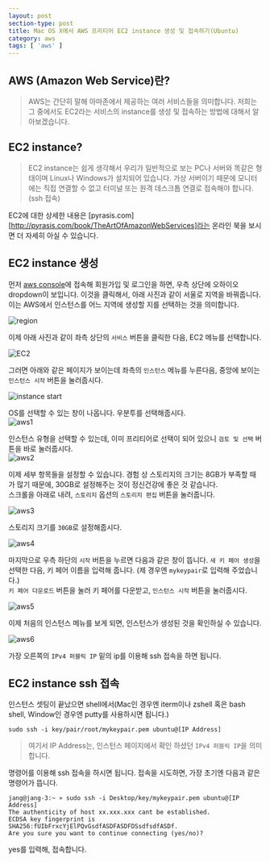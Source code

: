 ```yaml
---
layout: post
section-type: post
title: Mac OS X에서 AWS 프리티어 EC2 instance 생성 및 접속하기(Ubuntu)
category: aws
tags: [ 'aws' ]
---
```


## AWS (Amazon Web Service)란?

> AWS는 간단히 말해 아마존에서 제공하는 여러 서비스들을 의미합니다. 저희는 그 중에서도 EC2라는 서비스의 instance를 생성 및 접속하는 방법에 대해서 알아보겠습니다.

## EC2 instance?

> EC2 instance는 쉽게 생각해서 우리가 일반적으로 보는 PC나 서버와 똑같은 형태이며 Linux나 Windows가 설치되어 있습니다. 가상 서버이기 때문에 모니터에는 직접 연결할 수 없고 터미널 또는 원격 데스크톱 연결로 접속해야 합니다.(ssh 접속)

EC2에 대한 상세한 내용은 [pyrasis.com][http://pyrasis.com/book/TheArtOfAmazonWebServices]라는 온라인 북을 보시면 더 자세히 아실 수 있습니다.

## EC2 instance 생성

먼저 [aws console](https://console.aws.amazon.com/console/home)에 접속해 회원가입 및 로그인을 하면, 우측 상단에 오하이오 dropdown이 보입니다. 이것을 클릭해서, 아래 사진과 같이 서울로 지역을 바꿔줍니다. 이는 AWS에서 인스턴스를 어느 지역에 생성할 지를 선택하는 것을 의미합니다.  

![region](/images/posts/region.png)

이제 아래 사진과 같이 좌측 상단의 `서비스` 버튼을 클릭한 다음, EC2 메뉴를 선택합니다.  

![EC2](/images/posts/ec2.png)

그러면 아래와 같은 페이지가 보이는데 좌측의 `인스턴스` 메뉴를 누른다음, 중앙에 보이는 `인스턴스 시작` 버튼을 눌러줍시다.  

![instance start](/images/posts/instance_start.png)

OS를 선택할 수 있는 창이 나옵니다. 우분투를 선택해줍시다.  
![aws1](/images/posts/aws_1.png)

인스턴스 유형을 선택할 수 있는데, 이미 프리티어로 선택이 되어 있으니 `검토 및 선택` 버튼을 바로 눌러줍시다.  
![aws2](/images/posts/aws_2.png)

이제 세부 항목들을 설정할 수 있습니다. 경험 상 스토리지의 크기는 8GB가 부족할 때가 많기 때문에, 30GB로 설정해주는 것이 정신건강에 좋은 것 같습니다.  
스크롤을 아래로 내려, `스토리지` 옵션의 `스토리지 편집` 버튼을 눌러줍니다.  

![aws3](/images/posts/aws_3.png)

스토리지 크기를 `30GB`로 설정해줍시다.  

![aws4](/images/posts/aws_4.png)

마지막으로 우측 하단의 `시작` 버튼을 누르면 다음과 같은 창이 뜹니다. `새 키 페어 생성`을 선택한 다음, 키 페어 이름을 입력해 줍니다. (제 경우엔 `mykeypair`로 입력해 주었습니다.)  
`키 페어 다운로드` 버튼을 눌러 키 페어를 다운받고, `인스턴스 시작` 버튼을 눌러줍시다.  

![aws5](/images/posts/aws_5.png)

이제 처음의 인스턴스 메뉴를 보게 되면, 인스턴스가 생성된 것을 확인하실 수 있습니다.  

![aws6](/images/posts/aws_6.png)

가장 오른쪽의 `IPv4 퍼블릭 IP` 밑의 ip를 이용해 ssh 접속을 하면 됩니다.

## EC2 instance ssh 접속

인스턴스 셋팅이 끝났으면 shell에서(Mac인 경우엔 iterm이나 zshell 혹은 bash shell, Window인 경우엔 putty를 사용하시면 됩니다.)

``` shell
sudo ssh -i key/pair/root/mykeypair.pem ubuntu@[IP Address]
```

> 여기서 IP Address는, 인스턴스 페이지에서 확인 하셨던 `IPv4 퍼블릭 IP`을 의미합니다.

명령어를 이용해 ssh 접속을 하시면 됩니다. 접속을 시도하면, 가장 초기엔 다음과 같은 명령어가 뜹니다.

``` shell
jang@jang-3:~ » sudo ssh -i Desktop/key/mykeypair.pem ubuntu@[IP Address]                                      
The authenticity of host xx.xxx.xxx cant be established.
ECDSA key fingerprint is SHA256:fUIbFrxcYjElPQvGsdfASDFASDFDSsdfsdfASDf.
Are you sure you want to continue connecting (yes/no)?
```

yes를 입력해, 접속합니다.
